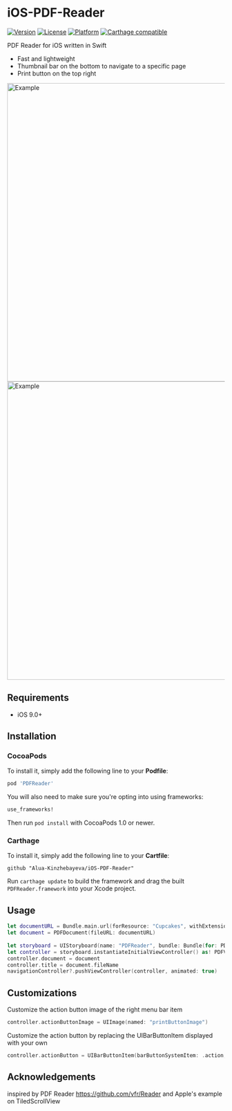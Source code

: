 # iOS-PDF-Reader
[![Version](https://img.shields.io/cocoapods/v/PDFReader.svg?style=flat)](http://cocoapods.org/pods/PDFReader)
[![License](https://img.shields.io/cocoapods/l/PDFReader.svg?style=flat)](http://cocoapods.org/pods/PDFReader)
[![Platform](https://img.shields.io/cocoapods/p/PDFReader.svg?style=flat)](http://cocoapods.org/pods/PDFReader)
[![Carthage compatible](https://img.shields.io/badge/Carthage-compatible-4BC51D.svg?style=flat)](https://github.com/Carthage/Carthage)

PDF Reader for iOS written in Swift
* Fast and lightweight
* Thumbnail bar on the bottom to navigate to a specific page
* Print button on the top right

<img src="https://raw.githubusercontent.com/Alua-Kinzhebayeva/iOS-PDF-Reader/swift2.3/Screenshots/Screenshot1.png" alt="Example" style="width: 690px;" />

<img src="https://raw.githubusercontent.com/Alua-Kinzhebayeva/iOS-PDF-Reader/swift2.3/Screenshots/Screenshot2.png" alt="Example" style="width: 690px;" />

## Requirements

- iOS 9.0+

## Installation

### CocoaPods

To install it, simply add the following line to your **Podfile**:

```ruby
pod 'PDFReader'
```

You will also need to make sure you're opting into using frameworks:

```ruby
use_frameworks!
```

Then run `pod install` with CocoaPods 1.0 or newer.

### Carthage

To install it, simply add the following line to your **Cartfile**:

```ogdl
github "Alua-Kinzhebayeva/iOS-PDF-Reader"
```

Run `carthage update` to build the framework and drag the built `PDFReader.framework` into your Xcode project.

## Usage

```swift
let documentURL = Bundle.main.url(forResource: "Cupcakes", withExtension: "pdf")!
let document = PDFDocument(fileURL: documentURL)
    
let storyboard = UIStoryboard(name: "PDFReader", bundle: Bundle(for: PDFViewController.self))
let controller = storyboard.instantiateInitialViewController() as! PDFViewController
controller.document = document
controller.title = document.fileName
navigationController?.pushViewController(controller, animated: true)
```
## Customizations

Customize the action button image of the right menu bar item
```swift
controller.actionButtonImage = UIImage(named: "printButtonImage")
```

Customize the action button by replacing the UIBarButtonItem displayed with your own
```swift
controller.actionButton = UIBarButtonItem(barButtonSystemItem: .action, target: self, action: #selector(MyController.sharePDF))
```        

## Acknowledgements

inspired by PDF Reader https://github.com/vfr/Reader and Apple's example on TiledScrollView
